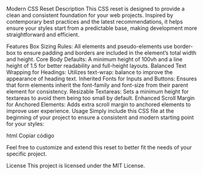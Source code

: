 Modern CSS Reset
Description
This CSS reset is designed to provide a clean and consistent foundation for your web projects. Inspired by contemporary best practices and the latest recommendations, it helps ensure your styles start from a predictable base, making development more straightforward and efficient.

Features
Box Sizing Rules: All elements and pseudo-elements use border-box to ensure padding and borders are included in the element’s total width and height.
Core Body Defaults: A minimum height of 100vh and a line height of 1.5 for better readability and full-height layouts.
Balanced Text Wrapping for Headings: Utilizes text-wrap: balance to improve the appearance of heading text.
Inherited Fonts for Inputs and Buttons: Ensures that form elements inherit the font-family and font-size from their parent element for consistency.
Resizable Textareas: Sets a minimum height for textareas to avoid them being too small by default.
Enhanced Scroll Margin for Anchored Elements: Adds extra scroll margin to anchored elements to improve user experience.
Usage
Simply include this CSS file at the beginning of your project to ensure a consistent and modern starting point for your styles:

html
Copiar código
<link rel="stylesheet" href="path/to/your/reset.css">
Feel free to customize and extend this reset to better fit the needs of your specific project.

License
This project is licensed under the MIT License.

